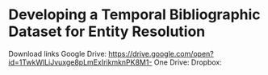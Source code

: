 # Developing a Temporal Bibliographic Dataset for Entity Resolution

Download links
Google Drive: https://drive.google.com/open?id=1TwkWlLiJvuxge8pLmExIrikmknPK8M1-
One Drive: 
Dropbox: 
